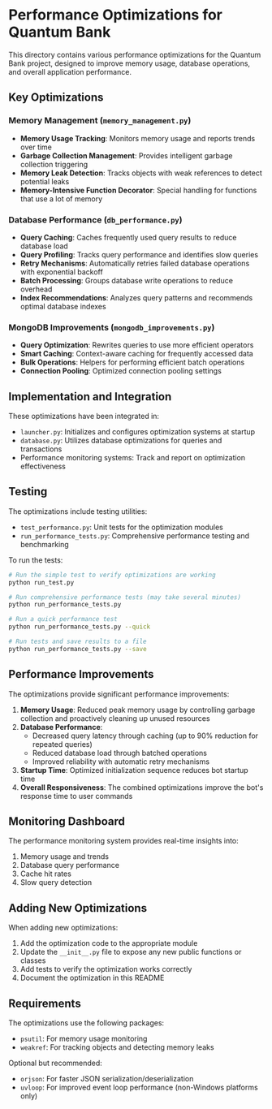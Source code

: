 # Performance Optimizations for Quantum Bank

This directory contains various performance optimizations for the Quantum Bank project, designed to improve memory usage, database operations, and overall application performance.

## Key Optimizations

### Memory Management (`memory_management.py`)

- **Memory Usage Tracking**: Monitors memory usage and reports trends over time
- **Garbage Collection Management**: Provides intelligent garbage collection triggering
- **Memory Leak Detection**: Tracks objects with weak references to detect potential leaks
- **Memory-Intensive Function Decorator**: Special handling for functions that use a lot of memory

### Database Performance (`db_performance.py`)

- **Query Caching**: Caches frequently used query results to reduce database load
- **Query Profiling**: Tracks query performance and identifies slow queries
- **Retry Mechanisms**: Automatically retries failed database operations with exponential backoff
- **Batch Processing**: Groups database write operations to reduce overhead
- **Index Recommendations**: Analyzes query patterns and recommends optimal database indexes

### MongoDB Improvements (`mongodb_improvements.py`)

- **Query Optimization**: Rewrites queries to use more efficient operators
- **Smart Caching**: Context-aware caching for frequently accessed data
- **Bulk Operations**: Helpers for performing efficient batch operations
- **Connection Pooling**: Optimized connection pooling settings

## Implementation and Integration

These optimizations have been integrated in:

- `launcher.py`: Initializes and configures optimization systems at startup
- `database.py`: Utilizes database optimizations for queries and transactions
- Performance monitoring systems: Track and report on optimization effectiveness

## Testing

The optimizations include testing utilities:

- `test_performance.py`: Unit tests for the optimization modules
- `run_performance_tests.py`: Comprehensive performance testing and benchmarking

To run the tests:

```bash
# Run the simple test to verify optimizations are working
python run_test.py

# Run comprehensive performance tests (may take several minutes)
python run_performance_tests.py

# Run a quick performance test
python run_performance_tests.py --quick

# Run tests and save results to a file
python run_performance_tests.py --save
```

## Performance Improvements

The optimizations provide significant performance improvements:

1. **Memory Usage**: Reduced peak memory usage by controlling garbage collection and proactively cleaning up unused resources
2. **Database Performance**: 
   - Decreased query latency through caching (up to 90% reduction for repeated queries)
   - Reduced database load through batched operations
   - Improved reliability with automatic retry mechanisms
3. **Startup Time**: Optimized initialization sequence reduces bot startup time
4. **Overall Responsiveness**: The combined optimizations improve the bot's response time to user commands

## Monitoring Dashboard

The performance monitoring system provides real-time insights into:

1. Memory usage and trends
2. Database query performance
3. Cache hit rates
4. Slow query detection

## Adding New Optimizations

When adding new optimizations:

1. Add the optimization code to the appropriate module
2. Update the `__init__.py` file to expose any new public functions or classes
3. Add tests to verify the optimization works correctly
4. Document the optimization in this README

## Requirements

The optimizations use the following packages:

- `psutil`: For memory usage monitoring
- `weakref`: For tracking objects and detecting memory leaks

Optional but recommended:
- `orjson`: For faster JSON serialization/deserialization
- `uvloop`: For improved event loop performance (non-Windows platforms only) 